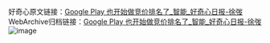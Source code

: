 好奇心原文链接：[Google Play 也开始做竞价排名了_智能_好奇心日报-徐弢](https://www.qdaily.com/articles/6884.html)
WebArchive归档链接：[Google Play 也开始做竞价排名了_智能_好奇心日报-徐弢](http://web.archive.org/web/20190623171445/https://www.qdaily.com/articles/6884.html)
![image](http://ww3.sinaimg.cn/large/007d5XDply1g3wb8jhew5j30u03ade55)